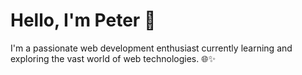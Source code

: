 # Hello, I'm Peter 👋

I'm a passionate web development enthusiast currently learning and exploring the vast world of web technologies. 🌐✨
